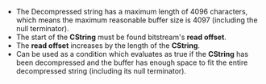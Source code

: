 * The Decompressed string has a maximum length of 4096 characters, which means the maximum reasonable buffer size is 4097 (including the null terminator). 
* The start of the **CString** must be found bitstream's **read offset**.
* The **read offset** increases by the length of the **CString**.
* Can be used as a condition which evaluates as true if the **CString** has been decompressed and the buffer has enough space to fit the entire decompressed string (including its null terminator).